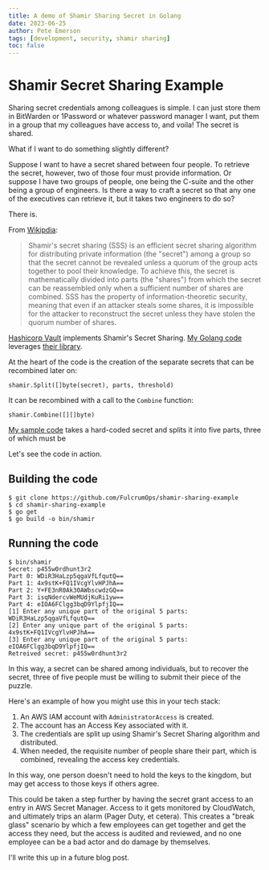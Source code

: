 ```yaml
---
title: A demo of Shamir Sharing Secret in Golang
date: 2023-06-25
author: Pete Emerson
tags: [development, security, shamir sharing]
toc: false
---
```


# Shamir Secret Sharing Example

Sharing secret credentials among colleagues is simple. I can just store them in BitWarden or 1Password or whatever password manager I want, put them in a group that my colleagues have access to, and voila! The secret is shared.

What if I want to do something slightly different?

Suppose I want to have a secret shared between four people. To retrieve the secret, however, two of those four must provide information. Or suppose I have two groups of people, one being the C-suite and the other being a group of engineers. Is there a way to craft a secret so that any one of the executives can retrieve it, but it takes two engineers to do so?

There is.

From [Wikipdia](https://en.wikipedia.org/wiki/Shamir%27s_secret_sharing):

> Shamir's secret sharing (SSS) is an efficient secret sharing algorithm for distributing private information
(the "secret") among a group so that the secret cannot be revealed unless a quorum of the group acts together to 
pool their knowledge. To achieve this, the secret is mathematically divided into parts (the "shares") from which 
the secret can be reassembled only when a sufficient number of shares are combined. SSS has the property of 
information-theoretic security, meaning that even if an attacker steals some shares, it is impossible for the 
attacker to reconstruct the secret unless they have stolen the quorum number of shares.



[Hashicorp Vault](https://www.hashicorp.com/products/vault) implements Shamir's Secret Sharing. [My Golang code](https://github.com/FulcrumOps/shamir-sharing-example) leverages [their library](https://github.com/hashicorp/vault/tree/main/shamir).

At the heart of the code is the creation of the separate secrets that can be recombined later on:

```
shamir.Split([]byte(secret), parts, threshold)
```

It can be recombined with a call to the `Combine` function:

```
shamir.Combine([][]byte)
```

[My sample code](https://github.com/FulcrumOps/shamir-sharing-example) takes a hard-coded secret and splits it into five parts, three of which must be 

Let's see the code in action.

## Building the code

```
$ git clone https://github.com/FulcrumOps/shamir-sharing-example
$ cd shamir-sharing-example
$ go get
$ go build -o bin/shamir
```

## Running the code

```
$ bin/shamir
Secret: p455w0rdhunt3r2
Part 0: WDiR3HaLzp5qgaVfLfqutQ==
Part 1: 4x9stK+FQ1IVcgYlvHPJhA==
Part 2: Y+FE3nR0Ak30AWbscwdzGQ==
Part 3: isqNdercvWeMUdjKuRi1yw==
Part 4: eIOA6FClgg3bqD9YlpfjIQ==
[1] Enter any unique part of the original 5 parts: WDiR3HaLzp5qgaVfLfqutQ==
[2] Enter any unique part of the original 5 parts: 4x9stK+FQ1IVcgYlvHPJhA==
[3] Enter any unique part of the original 5 parts: eIOA6FClgg3bqD9YlpfjIQ==
Retreived secret: p455w0rdhunt3r2
```

In this way, a secret can be shared among individuals, but to recover the secret, three of five people must be willing to submit their piece of 
the puzzle.

Here's an example of how you might use this in your tech stack:

1. An AWS IAM account with `AdministratorAccess` is created.
1. The account has an Access Key associated with it.
1. The credentials are split up using Shamir's Secret Sharing algorithm and distributed.
1. When needed, the requisite number of people share their part, which is combined, revealing the access key credentials.

In this way, one person doesn't need to hold the keys to the kingdom, but may get access to those keys if others agree.

This could be taken a step further by having the secret grant access to an entry in AWS Secret Manager. Access to it gets monitored by CloudWatch, and ultimately trips an alarm (Pager Duty, et cetera). This creates a "break glass" scenario by which a few employees can get together and get the access they need, but the access is audited and reviewed, and no one employee can be a bad actor and do damage by themselves.

I'll write this up in a future blog post.
